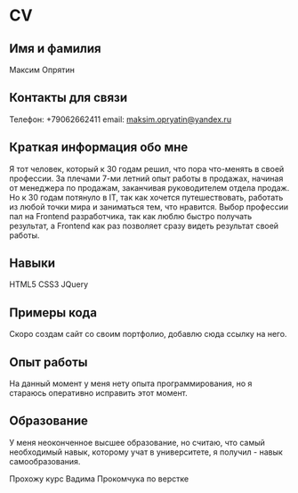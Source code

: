 # CV

## Имя и фамилия
Максим Опрятин

## Контакты для связи
Телефон: +79062662411
email: maksim.opryatin@yandex.ru

## Краткая информация обо мне
Я тот человек, который к 30 годам решил, что пора что-менять в своей профессии. За плечами 7-ми летний опыт работы в продажах, начиная от менеджера по продажам, заканчивая руководителем отдела продаж. Но к 30 годам потянуло в IT, так как хочется путешествовать, работать из любой точки мира и заниматься тем, что нравится. Выбор профессии пал на Frontend разработчика, так как люблю быстро получать результат, а Frontend как раз позволяет сразу видеть результат своей работы.

## Навыки
HTML5
CSS3
JQuery

## Примеры кода
Скоро создам сайт со своим портфолио, добавлю сюда ссылку на него.

## Опыт работы
На данный момент у меня нету опыта программирования, но я стараюсь оперативно исправить этот момент.

## Образование
У меня неоконченное высшее образование, но считаю, что самый необходимый навык, которому учат в университете, я получил - навык самообразования. 

Прохожу курс Вадима Прокомчука по верстке

